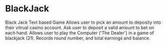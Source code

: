 # BlackJack
Black Jack Text based Game 
Allows user to pick an amount to deposity into their vitrual casino account.
Ask user to deposit a valid amount to bet on each hand.
Allows user to play the Computer ('The Dealer') in a game of blackjack (21).
Records round number, and total earnings and balance.
